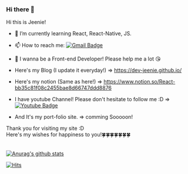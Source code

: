 ### Hi there 👋

<!--
**hagene1757/hagene1757** is a ✨ _special_ ✨ repository because its `README.md` (this file) appears on your GitHub profile.

Here are some ideas to get you started:

- 🔭 I’m currently working on ...
- 🌱 I’m currently learning ...
- 👯 I’m looking to collaborate on ...
- 🤔 I’m looking for help with ...
- 💬 Ask me about ...
- 📫 How to reach me: ...
- 😄 Pronouns: ...
- ⚡ Fun fact: ...
-->


Hi this is Jeenie!

- 🌱 I’m currently learning React, React-Native, JS.
- 📫 How to reach me: [![Gmail Badge](https://img.shields.io/badge/Gmail-d14836?style=flat-square&logo=Gmail&logoColor=white&link=mailto:dev-Jeenie@gmail.com)](mailto:dev-Jeenie@gmail.com)
- 🌟 I wanna be a Front-end Developer! Please help me a lot 😘

- Here's my Blog (I update it everyday!) => https://dev-jeenie.github.io/
- Here's my notion (Same as here!) => https://www.notion.so/React-bb35c81f08c2455bae8d66747ddd8876
- I have youtube Channel! Please don't hesitate to follow me :D => [![Youtube Badge](https://img.shields.io/badge/Youtube-ff0000?style=flat-square&logo=youtube&link=https://www.youtube.com/channel/UCkAF6Ydg_miMDtW0EFAOIZA)](https://www.youtube.com/channel/UCkAF6Ydg_miMDtW0EFAOIZA)
- And It's my port-folio site. => comming Sooooon!

Thank you for visiting my site :D<br/>
Here's my wishes for happiness to you!🍀🍀🍀🍀🍀🍀🍀<br />
<br /><br />
  [![Anurag's github stats](https://github-readme-stats.vercel.app/api?username=dev-Jeenie)](https://github.com/anuraghazra/github-readme-stats)

[![Hits](https://hits.seeyoufarm.com/api/count/incr/badge.svg?url=https%3A%2F%2Fgithub.com%2Fhagene1757%2Fhit-counter&count_bg=%233498DB&title_bg=%23555555&icon=&icon_color=%23E7E7E7&title=hits&edge_flat=false)](https://hits.seeyoufarm.com)  
<!--
  [![Tech Blog Badge](http://img.shields.io/badge/-Tech%20blog-black?style=flat-square&logo=github&link=https://zzsza.github.io/)](https://zzsza.github.io/)
	
  [![Linkedin Badge](https://img.shields.io/badge/-LinkedIn-blue?style=flat-square&logo=Linkedin&logoColor=white&link=https://www.linkedin.com/in/seong-yun-byeon-8183a8113/)](https://www.linkedin.com/in/seong-yun-byeon-8183a8113/)
	

	
  [![Facebook Badge](https://img.shields.io/badge/facebook-1877f2?style=flat-square&logo=facebook&logoColor=white&link=https://www.facebook.com/zzsza)](https://www.facebook.com/zzsza)
	-->
	

	
